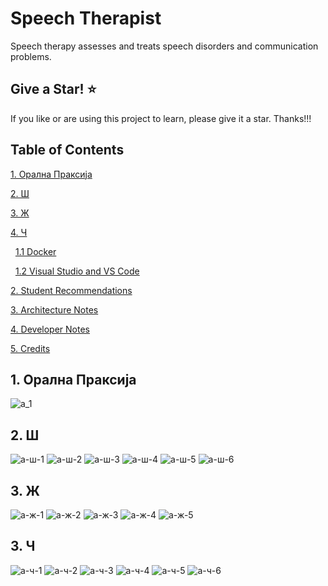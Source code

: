 # Speech Therapist
Speech therapy assesses and treats speech disorders and communication problems.

## Give a Star! :star:

If you like or are using this project to learn, please give it a star. Thanks!!!

## Table of Contents

[1. Орална Праксија](#1-орална-праксија)

[2. Ш](#2-ш)

[3. Ж](#3-ж)

[4. Ч](#4-ч)

&nbsp;&nbsp;[1.1 Docker](#11-docker)

&nbsp;&nbsp;[1.2 Visual Studio and VS Code](#12-visual-studio-and-vs-code)

[2. Student Recommendations](#2-student-recommendations)

[3. Architecture Notes](#3-architecture-notes)

[4. Developer Notes](#4-developer-notes)

[5. Credits](#5-credits)

## 1. Орална Праксија
![a_1](img/a_1.jpg)

## 2. Ш
![а-ш-1](img/а-ш-1.jpg)
![а-ш-2](img/а-ш-2.jpg)
![а-ш-3](img/а-ш-3.jpg)
![а-ш-4](img/а-ш-4.jpg)
![а-ш-5](img/а-ш-5.jpg)
![а-ш-6](img/а-ш-6.jpg)

## 3. Ж
![а-ж-1](img/а-ж-1.jpg)
![а-ж-2](img/а-ж-2.jpg)
![а-ж-3](img/а-ж-3.jpg)
![а-ж-4](img/а-ж-4.jpg)
![а-ж-5](img/а-ж-5.jpg)

## 3. Ч
![а-ч-1](img/а-ч-1.jpg)
![а-ч-2](img/а-ч-2.jpg)
![а-ч-3](img/а-ч-3.jpg)
![а-ч-4](img/а-ч-4.jpg)
![а-ч-5](img/а-ч-5.jpg)
![а-ч-6](img/а-ч-6.jpg)

